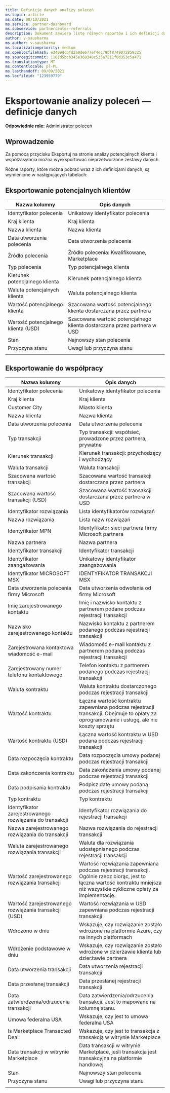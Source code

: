 ```yaml
---
title: Definicje danych analizy poleceń
ms.topic: article
ms.date: 08/10/2021
ms.service: partner-dashboard
ms.subservice: partnercenter-referrals
description: Dokument zawiera listę różnych raportów i ich definicji danych, które można pobrać ze stron analizy poleceń.
author: v-sausharma
ms.author: v-sausharma
ms.localizationpriority: medium
ms.openlocfilehash: e2409dcbfd2a9de677ef4ec79bf8749072859325
ms.sourcegitcommit: 1161d5bcb345e368348c535a7211f0d353c5a471
ms.translationtype: MT
ms.contentlocale: pl-PL
ms.lasthandoff: 09/09/2021
ms.locfileid: "123959779"
---
```

# <a name="referral-analytics-export--data-definitions"></a>Eksportowanie analizy poleceń — definicje danych

**Odpowiednie role:** Administrator poleceń

## <a name="introduction"></a>Wprowadzenie

Za pomocą przycisku Eksportuj na stronie analizy potencjalnych klienta i współzasyłania można wyeksportować nieprzetworzone zestawy danych.

Różne raporty, które można pobrać wraz z ich definicjami danych, są wymienione w następujących tabelach:

## <a name="leads-export"></a>Eksportowanie potencjalnych klientów

|   Nazwa kolumny |   Opis danych    |
|----|----|
|   Identyfikator polecenia |   Unikatowy identyfikator polecenia  |
|   Kraj klienta    |   Kraj klienta |
|   Nazwa klienta   |   Nazwa klienta    |
|   Data utworzenia polecenia  |   Data utworzenia polecenia   |
|   Źródło polecenia |   Źródło polecenia: Kwalifikowane, Marketplace  |
|   Typ polecenia   |   Typ potencjalnego klienta    |
|   Kierunek potencjalnego klienta  |   Kierunek potencjalnego klienta   |
|   Waluta potencjalnych klienta   |   Waluta potencjalnego klienta    |
|   Wartość potencjalnego klienta  |   Szacowana wartość potencjalnego klienta dostarczana przez partnera    |
|   Wartość potencjalnego klienta (USD)    |   Szacowana wartość potencjalnego klienta dostarczana przez partnera w USD |
|   Stan      |   Najnowszy stan polecenia   |
|   Przyczyna stanu   |   Uwagi lub przyczyna stanu    |
|       |       |


## <a name="co-sell-export"></a>Eksportowanie do współpracy

|   Nazwa kolumny |   Opis danych    |
|    ----    |    ----    |
|   Identyfikator polecenia |   Unikatowy identyfikator polecenia  |
|   Kraj klienta    |   Kraj klienta |
|   Customer City   |   Miasto klienta    |
|   Nazwa klienta   |   Nazwa klienta    |
|   Data utworzenia polecenia  |   Data utworzenia polecenia   |
|   Typ transakcji   |   Typ transakcji: współsieć, prowadzone przez partnera, prywatne |
|   Kierunek transakcji  |   Kierunek transakcji: przychodzący i wychodzący    |
|   Waluta transakcji   |   Waluta transakcji    |
|   Szacowana wartość transakcji    |   Szacowana wartość transakcji dostarczana przez partnera    |
|   Szacowana wartość transakcji (USD)  |   Szacowana wartość transakcji dostarczana przez partnera w USD |
|   Identyfikator rozwiązania     |   Lista identyfikatorów rozwiązań |
|   Nazwa rozwiązania   |   Lista nazw rozwiązań  |
|   Identyfikator MPN  |   Identyfikator sieci partnera firmy Microsoft partnera |
|   Nazwa partnera    |   Nazwa partnera |
|   Identyfikator transakcji |   Identyfikator transakcji  |
|   Identyfikator zaangażowania   |   Unikatowy identyfikator zaangażowania    |
|   Identyfikator MICROSOFT MSX    |   IDENTYFIKATOR TRANSAKCJI MSX  |
|   Data utworzenia polecenia firmy Microsoft    |   Data utworzenia odwołania od firmy Microsoft |
|   Imię zarejestrowanego kontaktu   |   Imię i nazwisko kontaktu z partnerem podane podczas rejestracji transakcji |
|   Nazwisko zarejestrowanego kontaktu    |   Nazwisko kontaktu z partnerem podanego podczas rejestracji transakcji  |
|   Zarejestrowana kontaktowa wiadomość e-mail    |   Wiadomość e-mail kontaktu z partnerem podaną podczas rejestracji transakcji  |
|   Zarejestrowany numer telefonu kontaktowego |   Telefon kontaktu z partnerem podanego podczas rejestracji transakcji   |
|   Waluta kontraktu   |   Waluta kontraktu dostarczonego podczas rejestracji transakcji  |
|   Wartość kontraktu  |   Łączna wartość kontraktu zapewniana podczas rejestracji transakcji. Obejmuje to opłaty za oprogramowanie i usługę, ale nie koszty sprzętu  |
|   Wartość kontraktu (USD)    |   Łączna wartość kontraktu w USD podana podczas rejestracji transakcji   |
|   Data rozpoczęcia kontraktu |   Data rozpoczęcia umowy podanej podczas rejestracji transakcji    |
|   Data zakończenia kontraktu   |   Data zakończenia umowy podanej podczas rejestracji transakcji  |
|   Data podpisania kontraktu  |   Podpisz datę umowy podaną podczas rejestracji transakcji |
|   Typ kontraktu   |   Typ kontraktu    |
|   Identyfikator zarejestrowanego rozwiązania do transakcji |   Identyfikator rozwiązania do rejestracji transakcji    |
|   Nazwa zarejestrowanego rozwiązania do transakcji   |   Nazwa rozwiązania do rejestracji transakcji  |
|   Waluta zarejestrowanego rozwiązania transakcji   |   Waluta dla rozwiązania udostępnianego podczas rejestracji transakcji |
|   Wartość zarejestrowanego rozwiązania transakcji  |   Wartość rozwiązania zapewniana podczas rejestracji transakcji. Ogólnie rzecz biorąc, jest to łączna wartość kontraktu mniejsza niż wszystkie cykliczne opłaty za implementację.   |
|   Wartość zarejestrowanego rozwiązania transakcji (USD)    |   Wartość rozwiązania w USD zapewniana podczas rejestracji transakcji |
|   Wdrożono w dniu |   Wskazuje, czy rozwiązanie zostało wdrożone na platformie Azure, czy na innych platformach    |
|   Wdrożenie podstawowe w dniu   |   Wskazuje, czy rozwiązanie zostało wdrożone w dzierżawie klienta lub dzierżawie partnera  |
|   Data utworzenia transakcji  |   Data utworzenia rejestracji transakcji  |
|   Data przesłanej transakcji     |   Data przesłanej rejestracji transakcji |
|   Data zatwierdzenia/odrzucenia transakcji     |   Data zatwierdzenia/odrzucenia transakcji. Jest to mapowane na kolumnę stanu. |
|   Umowa federalna USA |   Wskazuje, czy jest to umowa federalna USA    |
|   Is Marketplace Transacted Deal  |   Wskazuje, czy jest to transakcja z transakcją w witrynie Marketplace    |
|   Data transakcji w witrynie Marketplace    |   Data transakcji w witrynie Marketplace, jeśli transakcja jest transakcyjna na platformie handlowej|
|   Stan      |   Najnowszy stan polecenia   |
|   Przyczyna stanu   |   Uwagi lub przyczyna stanu    |
|       |       |
